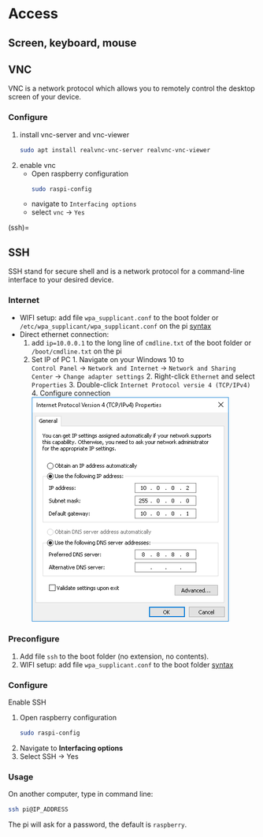 # Access

## Screen, keyboard, mouse


## VNC

VNC is a network protocol which allows you to remotely control the desktop screen of your device.

### Configure

1. install vnc-server and vnc-viewer
    ```bash
    sudo apt install realvnc-vnc-server realvnc-vnc-viewer
    ```
2. enable vnc
    - Open raspberry configuration
        ```bash
        sudo raspi-config
        ```
    - navigate to `Interfacing options`
    - select `vnc` → `Yes`

(ssh)=
## SSH

SSH stand for secure shell and is a network protocol for a command-line interface to your desired device.

### Internet
- WIFI setup: add file `wpa_supplicant.conf` to the boot folder or `/etc/wpa_supplicant/wpa_supplicant.conf` on the pi [syntax]()
- Direct ethernet connection:
    1. add `ip=10.0.0.1` to the long line of `cmdline.txt` of the boot folder or `/boot/cmdline.txt` on the pi
    2. Set IP of PC
      1. Navigate on your Windows 10 to <br>
`Control Panel` → `Network and Internet` → `Network and Sharing Center` → `Change adapter settings`
      2. Right-click `Ethernet` and select `Properties`
      3. Double-click `Internet Protocol versie 4 (TCP/IPv4)`
      4. Configure connection
	  ![ipv4properties](ipv4properties.png)

### Preconfigure

1. Add file `ssh` to the boot folder (no extension, no contents).
2. WIFI setup: add file `wpa_supplicant.conf` to the boot folder [syntax]()

### Configure

Enable SSH <br>
1. Open raspberry configuration
    ```bash
    sudo raspi-config
    ```
2. Navigate to **Interfacing options**
3. Select SSH → Yes

### Usage

On another computer, type in command line:
```bash
ssh pi@IP_ADDRESS
```
The pi will ask for a password, the default is `raspberry`.

